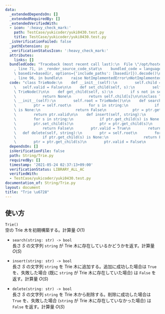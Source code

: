 ```yaml
---
data:
  _extendedDependsOn: []
  _extendedRequiredBy: []
  _extendedVerifiedWith:
  - icon: ':heavy_check_mark:'
    path: TestCase/yukicoder/yuki0430.test.py
    title: TestCase/yukicoder/yuki0430.test.py
  _isVerificationFailed: false
  _pathExtension: py
  _verificationStatusIcon: ':heavy_check_mark:'
  attributes:
    links: []
  bundledCode: "Traceback (most recent call last):\n  File \"/opt/hostedtoolcache/Python/3.9.6/x64/lib/python3.9/site-packages/onlinejudge_verify/documentation/build.py\"\
    , line 71, in _render_source_code_stat\n    bundled_code = language.bundle(stat.path,\
    \ basedir=basedir, options={'include_paths': [basedir]}).decode()\n  File \"/opt/hostedtoolcache/Python/3.9.6/x64/lib/python3.9/site-packages/onlinejudge_verify/languages/python.py\"\
    , line 96, in bundle\n    raise NotImplementedError\nNotImplementedError\n"
  code: "class TrieNode:\n    def __init__(self):\n        self.child = {}\n     \
    \   self.valid = False\n\n    def set_child(self, s):\n        self.child[s] =\
    \ TrieNode()\n\n    def get_child(self, s):\n        if s not in self.child:\n\
    \            return None\n        return self.child[s]\n\n\nclass Trie:\n    def\
    \ __init__(self):\n        self.root = TrieNode()\n\n    def search(self, string):\n\
    \        ptr = self.root\n        for s in string:\n            if ptr.get_child(s)\
    \ is None:\n                return False\n            ptr = ptr.get_child(s)\n\
    \        return ptr.valid\n\n    def insert(self, string):\n        ptr = self.root\n\
    \        for s in string:\n            if ptr.get_child(s) is None:\n        \
    \        ptr.set_child(s)\n            ptr = ptr.get_child(s)\n        if ptr.valid:\n\
    \            return False\n        ptr.valid = True\n        return True\n\n \
    \   def delete(self, string):\n        ptr = self.root\n        for s in string:\n\
    \            if ptr.get_child(s) is None:\n                return False\n    \
    \        ptr = ptr.get_child(s)\n        ptr.valid = False\n        return True\n"
  dependsOn: []
  isVerificationFile: false
  path: String/Trie.py
  requiredBy: []
  timestamp: '2021-05-24 02:37:13+09:00'
  verificationStatus: LIBRARY_ALL_AC
  verifiedWith:
  - TestCase/yukicoder/yuki0430.test.py
documentation_of: String/Trie.py
layout: document
title: "Trie \u6728"
---
```


## 使い方
`Trie()`  
空の Trie 木を初期構築する。計算量 $O(1)$

- `search(string: str) -> bool`  
長さ $S$ の文字列 `string` が Trie 木に存在しているかどうかを返す。計算量 $O(S)$

- `insert(string: str) -> bool`  
長さ $S$ の文字列 `string` を Trie 木に追加する。追加に成功した場合は `True` を、失敗した場合 (既に `string` が Trie 木に存在していた場合) は `False` を返す。計算量 $O(S)$ 

- `delete(string: str) -> bool`  
長さ $S$ の文字列 `string` を Trie 木から削除する。削除に成功した場合は `True` を、失敗した場合 (`string` が Trie 木に存在していなかった場合) は `False` を返す。計算量 $O(S)$
